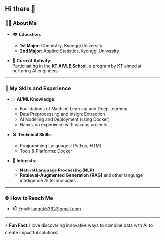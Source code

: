 ## Hi there 👋

### 👨‍🎓 About Me
- 🎓 **Education**: 
  - **1st Major**: Chemistry, Kyonggi University  
  - **2nd Major**: Applied Statistics, Kyonggi University  

- 🎯 **Current Activity**:  
  Participating in the **KT AIVLE School**, a program by KT aimed at nurturing AI engineers.  

---

### 🚀 My Skills and Experience
- 💡 **AI/ML Knowledge**:
  - Foundations of Machine Learning and Deep Learning
  - Data Preprocessing and Insight Extraction
  - AI Modeling and Deployment (using Docker)
  - Hands-on experience with various projects

- 🛠 **Technical Skills**:
  - Programming Languages: Python, HTML
  - Tools & Platforms: Docker  

- 🌱 **Interests**:
  - **Natural Language Processing (NLP)**  
  - **Retrieval-Augmented Generation (RAG)** and other language intelligence AI technologies  

---

### 🌐 How to Reach Me
- 📫 Email: [janguk5362@gmail.com](mailto:janguk5362@gmail.com)

---

⚡ **Fun Fact**: I love discovering innovative ways to combine data with AI to create impactful solutions!
